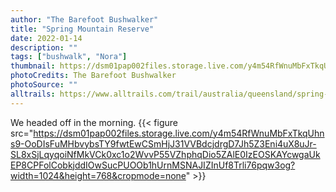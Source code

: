 ```yaml
---
author: "The Barefoot Bushwalker"
title: "Spring Mountain Reserve"
date: 2022-01-14
description: ""
tags: ["bushwalk", "Nora"]
thumbnail: https://dsm01pap002files.storage.live.com/y4m54RfWnuMbFxTkqUhns9-OoDIsFuMHbvybsTY9fwtEwCSmHjJ31VVBdcjdrgD7Jh5Z3Eni4uX8uJr-SL8xSjLqyqoiNfMkVCk0xc1o2WvvP55VZhphqDio5ZAlE0IzEOSKAYcwgaUkEP8CPFolCobkjddIOwSucPUOOb1hUrnMSNAJIZInUf8Trli76pqw3og?width=1024&height=768&cropmode=none
photoCredits: The Barefoot Bushwalker
photoSource: ""
alltrails: https://www.alltrails.com/trail/australia/queensland/spring-mountain-reserve-circuit
---
```


We headed off in the morning.
{{< figure src="https://dsm01pap002files.storage.live.com/y4m54RfWnuMbFxTkqUhns9-OoDIsFuMHbvybsTY9fwtEwCSmHjJ31VVBdcjdrgD7Jh5Z3Eni4uX8uJr-SL8xSjLqyqoiNfMkVCk0xc1o2WvvP55VZhphqDio5ZAlE0IzEOSKAYcwgaUkEP8CPFolCobkjddIOwSucPUOOb1hUrnMSNAJIZInUf8Trli76pqw3og?width=1024&height=768&cropmode=none" >}}

